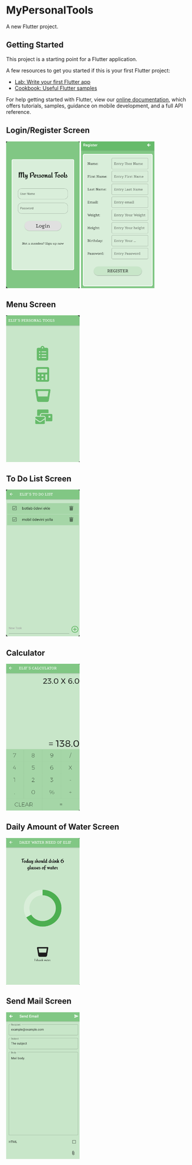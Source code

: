 # MyPersonalTools

A new Flutter project.

## Getting Started

This project is a starting point for a Flutter application.

A few resources to get you started if this is your first Flutter project:

- [Lab: Write your first Flutter app](https://flutter.dev/docs/get-started/codelab)
- [Cookbook: Useful Flutter samples](https://flutter.dev/docs/cookbook)

For help getting started with Flutter, view our
[online documentation](https://flutter.dev/docs), which offers tutorials,
samples, guidance on mobile development, and a full API reference.

## Login/Register Screen
<img src="https://github.com/kadielif/MyPersonalTools/blob/master/img/login.png" data-canonical-src="https://github.com/kadielif/MyPersonalTools/blob/master/img/login.png" width="200" height="400" /> <img src="https://github.com/kadielif/MyPersonalTools/blob/master/img/register.png" data-canonical-src="https://github.com/kadielif/MyPersonalTools/blob/master/img/register.png" width="200" height="400" />

## Menu Screen
<img src="https://github.com/kadielif/MyPersonalTools/blob/master/img/menu.png" data-canonical-src="https://github.com/kadielif/MyPersonalTools/blob/master/img/menu.png" width="200" height="400" />


## To Do List Screen

<img src="https://github.com/kadielif/MyPersonalTools/blob/master/img/todolist.png" data-canonical-src="https://github.com/kadielif/MyPersonalTools/blob/master/img/todolist.png" width="200" height="400" />


## Calculator

<img src="https://github.com/kadielif/MyPersonalTools/blob/master/img/calculator.png" data-canonical-src="https://github.com/kadielif/MyPersonalTools/blob/master/img/calculator.png" width="200" height="400" />


## Daily Amount of Water Screen


<img src="https://github.com/kadielif/MyPersonalTools/blob/master/img/water.png" data-canonical-src="https://github.com/kadielif/MyPersonalTools/blob/master/img/water.png" width="200" height="400" />


## Send Mail Screen


<img src="https://github.com/kadielif/MyPersonalTools/blob/master/img/mail.png" data-canonical-src="https://github.com/kadielif/MyPersonalTools/blob/master/img/mail.png" width="200" height="400" />




